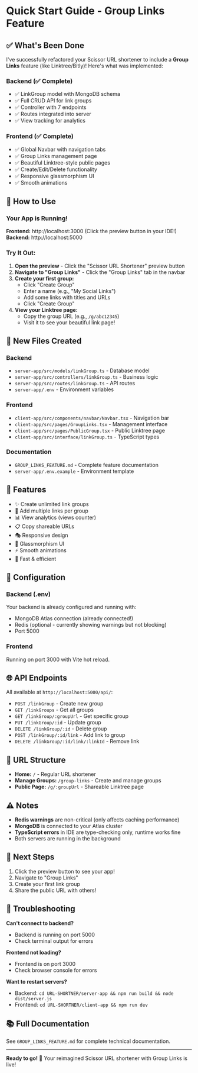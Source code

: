 # Quick Start Guide - Group Links Feature

## ✅ What's Been Done

I've successfully refactored your Scissor URL shortener to include a **Group Links** feature (like Linktree/Bitly)! Here's what was implemented:

### Backend (✅ Complete)

- ✅ LinkGroup model with MongoDB schema
- ✅ Full CRUD API for link groups
- ✅ Controller with 7 endpoints
- ✅ Routes integrated into server
- ✅ View tracking for analytics

### Frontend (✅ Complete)

- ✅ Global Navbar with navigation tabs
- ✅ Group Links management page
- ✅ Beautiful Linktree-style public pages
- ✅ Create/Edit/Delete functionality
- ✅ Responsive glassmorphism UI
- ✅ Smooth animations

## 🚀 How to Use

### Your App is Running!

**Frontend:** http://localhost:3000 (Click the preview button in your IDE!)
**Backend:** http://localhost:5000

### Try It Out:

1. **Open the preview** - Click the "Scissor URL Shortener" preview button
2. **Navigate to "Group Links"** - Click the "Group Links" tab in the navbar
3. **Create your first group:**
   - Click "Create Group"
   - Enter a name (e.g., "My Social Links")
   - Add some links with titles and URLs
   - Click "Create Group"
4. **View your Linktree page:**
   - Copy the group URL (e.g., `/g/abc12345`)
   - Visit it to see your beautiful link page!

## 📂 New Files Created

### Backend

- `server-app/src/models/linkGroup.ts` - Database model
- `server-app/src/controllers/linkGroup.ts` - Business logic
- `server-app/src/routes/linkGroup.ts` - API routes
- `server-app/.env` - Environment variables

### Frontend

- `client-app/src/components/navbar/Navbar.tsx` - Navigation bar
- `client-app/src/pages/GroupLinks.tsx` - Management interface
- `client-app/src/pages/PublicGroup.tsx` - Public Linktree page
- `client-app/src/interface/linkGroup.ts` - TypeScript types

### Documentation

- `GROUP_LINKS_FEATURE.md` - Complete feature documentation
- `server-app/.env.example` - Environment template

## 🎨 Features

- ✨ Create unlimited link groups
- 🔗 Add multiple links per group
- 📊 View analytics (views counter)
- 📋 Copy shareable URLs
- 🎭 Responsive design
- 🌈 Glassmorphism UI
- ⚡ Smooth animations
- 🚀 Fast & efficient

## 🔧 Configuration

### Backend (.env)

Your backend is already configured and running with:

- MongoDB Atlas connection (already connected!)
- Redis (optional - currently showing warnings but not blocking)
- Port 5000

### Frontend

Running on port 3000 with Vite hot reload.

## 🌐 API Endpoints

All available at `http://localhost:5000/api/`:

- `POST /linkGroup` - Create new group
- `GET /linkGroups` - Get all groups
- `GET /linkGroup/:groupUrl` - Get specific group
- `PUT /linkGroup/:id` - Update group
- `DELETE /linkGroup/:id` - Delete group
- `POST /linkGroup/:id/link` - Add link to group
- `DELETE /linkGroup/:id/link/:linkId` - Remove link

## 📱 URL Structure

- **Home:** `/` - Regular URL shortener
- **Manage Groups:** `/group-links` - Create and manage groups
- **Public Page:** `/g/:groupUrl` - Shareable Linktree page

## ⚠️ Notes

- **Redis warnings** are non-critical (only affects caching performance)
- **MongoDB** is connected to your Atlas cluster
- **TypeScript errors** in IDE are type-checking only, runtime works fine
- Both servers are running in the background

## 🎯 Next Steps

1. Click the preview button to see your app!
2. Navigate to "Group Links"
3. Create your first link group
4. Share the public URL with others!

## 🐛 Troubleshooting

**Can't connect to backend?**

- Backend is running on port 5000
- Check terminal output for errors

**Frontend not loading?**

- Frontend is on port 3000
- Check browser console for errors

**Want to restart servers?**

- Backend: `cd URL-SHORTNER/server-app && npm run build && node dist/server.js`
- Frontend: `cd URL-SHORTNER/client-app && npm run dev`

## 📚 Full Documentation

See `GROUP_LINKS_FEATURE.md` for complete technical documentation.

---

**Ready to go!** 🎉 Your reimagined Scissor URL shortener with Group Links is live!
